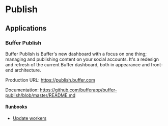 # Publish

## Applications

### Buffer Publish

Buffer Publish is Buffer's new dashboard with a focus on one thing; managing and publishing content on your social accounts. It's a redesign and refresh of the current Buffer dashboard, both in appearance and front-end architecture.

Production URL: https://publish.buffer.com

Documentation: https://github.com/bufferapp/buffer-publish/blob/master/README.md

#### Runbooks

* [Update workers](/runbooks/update-workers.md)